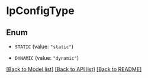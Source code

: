 # IpConfigType

## Enum


* `STATIC` (value: `"static"`)

* `DYNAMIC` (value: `"dynamic"`)


[[Back to Model list]](../README.md#documentation-for-models) [[Back to API list]](../README.md#documentation-for-api-endpoints) [[Back to README]](../README.md)


